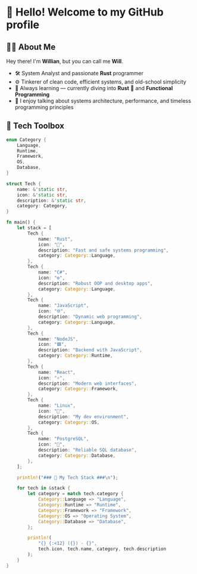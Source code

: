 # 👋 Hello! Welcome to my GitHub profile

## 🧑‍💻 About Me

Hey there! I'm **Willian**, but you can call me **Will**.

- 🛠️ System Analyst and passionate **Rust** programmer
- ⚙️ Tinkerer of clean code, efficient systems, and old-school simplicity
- 🧠 Always learning — currently diving into **Rust** 🦀 and **Functional Programming**
- 💬 I enjoy talking about systems architecture, performance, and timeless programming principles

## 🧰 Tech Toolbox

```rust
enum Category {
    Language,
    Runtime,
    Framework,
    OS,
    Database,
}

struct Tech {
    name: &'static str,
    icon: &'static str,
    description: &'static str,
    category: Category,
}

fn main() {
    let stack = [
        Tech {
            name: "Rust",
            icon: "🦀",
            description: "Fast and safe systems programming",
            category: Category::Language,
        },
        Tech {
            name: "C#",
            icon: "⚙️",
            description: "Robust OOP and desktop apps",
            category: Category::Language,
        },
        Tech {
            name: "JavaScript",
            icon: "🌐",
            description: "Dynamic web programming",
            category: Category::Language,
        },
        Tech {
            name: "NodeJS",
            icon: "🟩",
            description: "Backend with JavaScript",
            category: Category::Runtime,
        },
        Tech {
            name: "React",
            icon: "⚛️",
            description: "Modern web interfaces",
            category: Category::Framework,
        },
        Tech {
            name: "Linux",
            icon: "🐧",
            description: "My dev environment",
            category: Category::OS,
        },
        Tech {
            name: "PostgreSQL",
            icon: "🐘",
            description: "Reliable SQL database",
            category: Category::Database,
        },
    ];

    println!("### 🧰 My Tech Stack ###\n");

    for tech in &stack {
        let category = match tech.category {
            Category::Language => "Language",
            Category::Runtime => "Runtime",
            Category::Framework => "Framework",
            Category::OS => "Operating System",
            Category::Database => "Database",
        };

        println!(
            "{} {:<12} ({}) - {}",
            tech.icon, tech.name, category, tech.description
        );
    }
}
